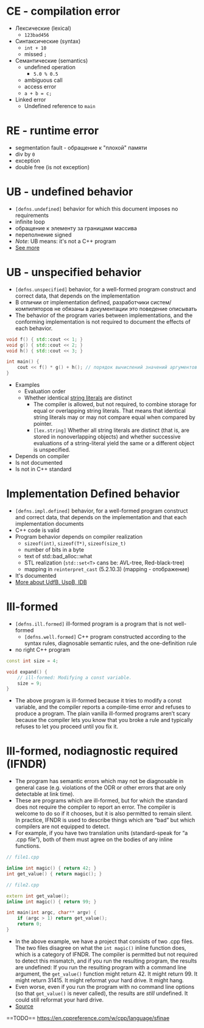 
# CE - compilation error
- Лексические (lexical)
	- `123bad456`
- Синтаксические (syntax)
	- `int + 10`
	- missed `;`
- Семантические (semantics)
	- undefined operation
		- `5.0 % 0.5`
	- ambiguous call
	- access error
	- `a + b = c;`
- Linked error
	- Undefined reference to `main`

# RE - runtime error
- segmentation fault - обращение к "плохой" памяти
- div by `0`
- exception
- double free (is not exception)

# UB - undefined behavior
- `[defns.undefined]` behavior for which this document imposes no requirements
- infinite loop
- обращение к элементу за границами массива
- переполнение signed
- *Note*: UB means: it's not a C++ program
- [See more](https://en.cppreference.com/w/cpp/language/ub)

# UB - unspecified behavior
- `[defns.unspecified]` behavior, for a well-formed program construct and correct data, that depends on the implementation
- В отличии от implementation defined, разработчики систем/компиляторов не обязаны в документации это поведение описывать
- The behavior of the program varies between implementations, and the conforming implementation is not required to document the effects of each behavior.
```cpp
void f() { std::cout << 1; }
void g() { std::cout << 2; }
void h() { std::cout << 3; }

int main() {
	cout << f() * g() + h(); // порядок вычислений значений аргументов функции
}
```
- Examples
	- Evaluation order
	- Whether identical [string literals](https://en.cppreference.com/w/cpp/language/string_literal "cpp/language/string literal") are distinct
		- The compiler is allowed, but not required, to combine storage for equal or overlapping string literals. That means that identical string literals may or may not compare equal when compared by pointer.
		- `[lex.string]` Whether all string literals are distinct (that is, are stored in nonoverlapping objects) and whether successive evaluations of a string-literal yield the same or a different object is unspecified.
- Depends on compiler
- Is not documented
- Is not in C++ standard

# Implementation Defined behavior
- `[defns.impl.defined]` behavior, for a well-formed program construct and correct data, that depends on the implementation and that each implementation documents
- C++ code is valid
- Program behavior depends on compiler realization
	- `sizeof(int)`, `sizeof(T*)`, `sizeof(size_t)`
	- number of bits in a byte
	- text of std::bad_alloc::what
	- STL realization (`std::set<T>` cans be: AVL-tree, Red-black-tree)
	- mapping in `reinterpret_cast` (5.2.10.3) (mapping - отображение)
- It's documented
- [More  about UdfB, UspB, IDB](https://habr.com/ru/articles/450910/)

# Ill-formed
- `[defns.ill.formed]` ill-formed program is a program that is not well-formed
	- `[defns.well.formed]` C++ program constructed according to the syntax rules, diagnosable semantic rules, and the one-definition rule
- no right C++ program

```cpp
const int size = 4;

void expand() {
    // ill-formed: Modifying a const variable.
    size = 9;
}
```
- The above program is ill-formed because it tries to modify a const variable, and the compiler reports a compile-time error and refuses to produce a program. The plain vanilla ill-formed programs aren’t scary because the compiler lets you know that you broke a rule and typically refuses to let you proceed until you fix it.

# Ill-formed, nodiagnostic required (IFNDR)
- The program has semantic errors which may not be diagnosable in general case (e.g. violations of the ODR or other errors that are only detectable at link time).
- These are programs which are ill-formed, but for which the standard does not require the compiler to report an error. The compiler is welcome to do so if it chooses, but it is also permitted to remain silent. In practice, IFNDR is used to describe things which are “bad” but which compilers are not equipped to detect.
- For example, if you have two translation units (standard-speak for “a .cpp file”), both of them must agree on the bodies of any inline functions.
```cpp
// file1.cpp

inline int magic() { return 42; }
int get_value() { return magic(); }

// file2.cpp

extern int get_value();
inline int magic() { return 99; }

int main(int argc, char** argv) {
    if (argc > 1) return get_value();
    return 0;
}
```
- In the above example, we have a project that consists of two .cpp files. The two files disagree on what the `int magic()` inline function does, which is a category of IFNDR. The compiler is permitted but not required to detect this mismatch, and if you run the resulting program, the results are undefined: If you run the resulting program with a command line argument, the `get_value()` function might return 42. It might return 99. It might return 31415. It might reformat your hard drive. It might hang.
- Even worse, even if you run the program with no command line options (so that `get_value()` is never called), the results are _still_ undefined. It could still reformat your hard drive.
- [Source](https://devblogs.microsoft.com/oldnewthing/20240802-00/?p=110091)



==TODO== https://en.cppreference.com/w/cpp/language/sfinae
